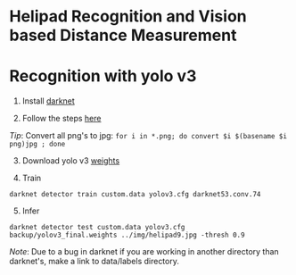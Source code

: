 # Helipad Recognition and Vision based Distance Measurement

# Recognition with yolo  v3

1. Install [darknet](https://pjreddie.com/darknet/)

2. Follow the steps [here](https://blog.francium.tech/custom-object-training-and-detection-with-yolov3-darknet-and-opencv-41542f2ff44e)

_Tip_: Convert all png's to jpg: ``` for i in *.png; do convert $i $(basename $i png)jpg ; done ```


3. Download yolo v3 [weights](https://pjreddie.com/darknet/imagenet/#darknet53)

4. Train

```
darknet detector train custom.data yolov3.cfg darknet53.conv.74 
```

5. Infer

```
darknet detector test custom.data yolov3.cfg backup/yolov3_final.weights ../img/helipad9.jpg -thresh 0.9
```
_Note_: Due to a bug in darknet if you are working in another directory than darknet's, make a link to data/labels directory.

